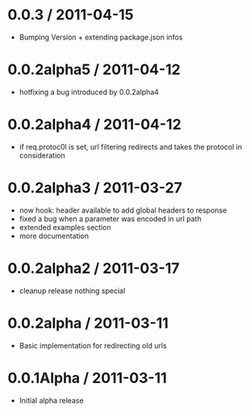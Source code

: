 # 0.0.3 / 2011-04-15
* Bumping Version + extending package.json infos

# 0.0.2alpha5 / 2011-04-12
* hotfixing a bug introduced by 0.0.2alpha4

# 0.0.2alpha4 / 2011-04-12
* if req.protoc0l is set, url filtering redirects and takes the protocol in consideration

# 0.0.2alpha3 / 2011-03-27
* now hook: header available to add global headers to response
* fixed a bug when a parameter was encoded in url path
* extended examples section
* more documentation

# 0.0.2alpha2 / 2011-03-17
* cleanup release nothing special

# 0.0.2alpha / 2011-03-11
* Basic implementation for redirecting old urls

# 0.0.1Alpha / 2011-03-11
* Initial alpha release
